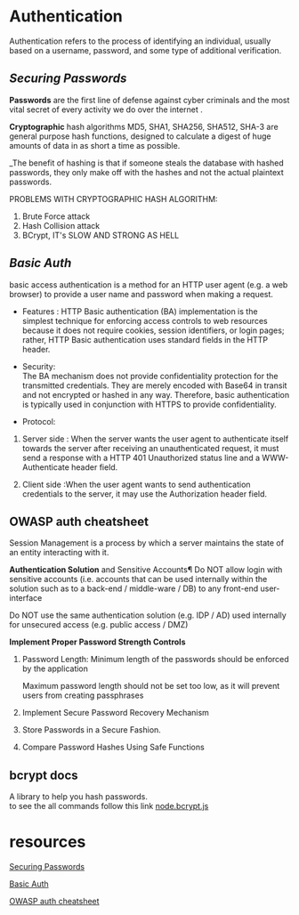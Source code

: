 # Authentication

Authentication refers to the process of identifying an individual, usually based on a username, password, and some type of additional verification.

## _Securing Passwords_

**Passwords** are the first line of defense against cyber criminals and the most vital secret of every activity we do over the internet .     

 **Cryptographic** hash algorithms MD5, SHA1, SHA256, SHA512, SHA-3 are general purpose hash functions, designed to calculate a digest of huge amounts of data in as short a time as possible.   


_The benefit of hashing is that if someone steals the database with hashed passwords, they only make off with the hashes and not the actual plaintext passwords.

PROBLEMS WITH CRYPTOGRAPHIC HASH ALGORITHM: 
1. Brute Force attack  
2. Hash Collision attack
3. BCrypt, IT's SLOW AND STRONG AS HELL 

## _Basic Auth_

basic access authentication is a method for an HTTP user agent (e.g. a web browser) to provide a user name and password when making a request.    

- Features :
HTTP Basic authentication (BA) implementation is the simplest technique for enforcing access controls to web resources because it does not require cookies, session identifiers, or login pages; rather, HTTP Basic authentication uses standard fields in the HTTP header.   
- Security:   
The BA mechanism does not provide confidentiality protection for the transmitted credentials. They are merely encoded with Base64 in transit and not encrypted or hashed in any way. Therefore, basic authentication is typically used in conjunction with HTTPS to provide confidentiality.

- Protocol: 
1. Server side  : When the server wants the user agent to authenticate itself towards the server after receiving an unauthenticated request, it must send a response with a HTTP 401 Unauthorized status line and a WWW-Authenticate header field.     

2. Client side :When the user agent wants to send authentication credentials to the server, it may use the Authorization header field.

## OWASP auth cheatsheet   
Session Management is a process by which a server maintains the state of an entity interacting with it.     


**Authentication Solution** and Sensitive Accounts¶
Do NOT allow login with sensitive accounts (i.e. accounts that can be used internally within the solution such as to a back-end / middle-ware / DB) to any front-end user-interface      

Do NOT use the same authentication solution (e.g. IDP / AD) used internally for unsecured access (e.g. public access / DMZ)       



**Implement Proper Password Strength Controls**
1. Password Length:  Minimum length of the passwords should be enforced by the application     

   Maximum password length should not be set too low, as it will prevent users from creating passphrases
2. Implement Secure Password Recovery Mechanism
3. Store Passwords in a Secure Fashion.
4. Compare Password Hashes Using Safe Functions 

## bcrypt docs

A library to help you hash passwords.    
to see the all commands follow this link 
 [node.bcrypt.js](https://www.npmjs.com/package/bcrypt)


# resources

[Securing Passwords](https://thehackernews.com/2014/04/securing-passwords-with-bcrypt-hashing.html)    

[Basic Auth](https://en.wikipedia.org/wiki/Basic_access_authentication)

[OWASP auth cheatsheet](https://cheatsheetseries.owasp.org/cheatsheets/Authentication_Cheat_Sheet.html) 

